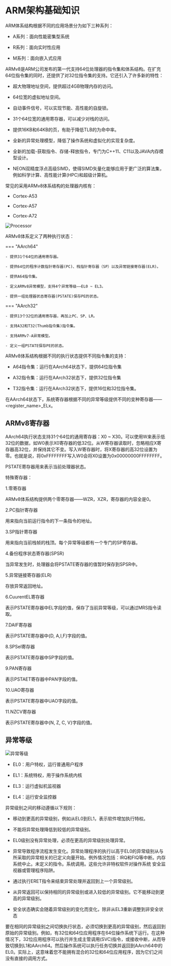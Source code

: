 # ARM架构基础知识

ARM体系结构根据不同的应用场景分为如下三种系列：

- A系列：面向性能密集型系统

- R系列：面向实时性应用

- M系列：面向嵌入式应用

ARMv8是ARM公司发布的第一代支持64位处理器的指令集和体系结构。在扩充64位指令集的同时，还提供了对32位指令集的支持。它还引入了许多新的特性：

- 超大物理地址空间，提供超过4GB物理内存的访问。

- 64位宽的虚拟地址空间。

- 自动事件信号，可以实现节能、高性能的自旋锁。

- 31个64位宽的通用寄存器，可以减少对栈的访问。

- 提供16KB和64KB的页，有助于降低TLB的为命中率。

- 全新的异常处理模型，降低了操作系统和虚拟化的实现复杂度。

- 全新的加载-获取指令、存储-释放指令，专门为C++11、C11以及JAVA内存模型设计。

- NEON双精度浮点高级SIMD，使得SIMD矢量化能够应用于更广泛的算法集，例如科学计算、高性能计算(HPC)和超级计算机。

常见的采用ARMv8体系结构的处理器内核有：

- Cortex-A53

- Cortex-A57

- Cortex-A72

![Processor](../images/arm/processor.png)

ARMv8体系定义了两种执行状态：

=== "AArch64"

    - 提供31个64位的通用寄存器。

    - 提供64位的程序计数指针寄存器(PC)、栈指针寄存器（SP）以及异常链接寄存器(ELR)。
    
    - 提供A64指令集。

    - 定义ARMv8异常模型，支持4个异常等级——EL0 ~ EL3。
    
    - 提供一组处理器状态寄存器(PSTATE)保存PE的状态。

=== "AArch32"

    - 提供13个32位的通用寄存器，再加上PC、SP、LR。
    
    - 支持A32和T32(Thumb指令集)指令集。

    - 支持ARMv7-A异常模型。

    - 定义一组PSTATE保存PE的状态。

ARMv8体系结构根据不同的执行状态提供不同指令集的支持：

- A64指令集：运行在AArch64状态下，提供64位指令集

- A32指令集：运行在AArch32状态下，提供32位指令集

- T32指令集：运行在AArch32状态下，提供16位和32位指令集。

在AArch64状态下，系统寄存器根据不同的异常等级提供不同的变种寄存器——<register_name\>_ELx。

## ARMv8寄存器

AArch64执行状态支持31个64位的通用寄存器：X0 ~ X30。可以使用W来表示低32位的数据，如W0表示X0寄存器的低32位。从W寄存器读取时，忽略相应X寄存器高32位，并保持其它不变。写入W寄存器时，将X寄存器的高32位设置为零。也就是说，将0xFFFFFFFF写入W0会将X0设置为0x00000000FFFFFFFF。

PSTATE寄存器用来表示当前处理器状态。

特殊寄存器：

1.零寄存器

ARMv8体系结构提供两个零寄存器——WZR，XZR，寄存器的内容全是0。

2.PC指针寄存器

用来指向当前运行指令的下一条指令的地址。

3.SP指针寄存器

用来指向当前栈帧的栈顶。每个异常等级都有一个专门的SP寄存器。

4.备份程序状态寄存器(SPSR)

当异常发生时，处理器会将PSTATE寄存器的值暂时保存到SPSR中。

5.异常链接寄存器(ELR)

存放异常返回地址。

6.CuurentEL寄存器

表示PSTATE寄存器中EL字段的值，保存了当前异常等级，可以通过MRS指令读取。

7.DAIF寄存器

表示PSTATE寄存器中{D, A,I,F}字段的值。

8.SPSel寄存器

表示PSTATE寄存器中SP字段的值。

9.PAN寄存器

表示PSTAET寄存器中PAN字段的值。

10.UAO寄存器

表示PSTATE寄存器中UAO字段的值。

11.NZCV寄存器

表示PSTATE寄存器中{N, Z, C, V}字段的值。


## 异常等级

![异常等级](../images/arm/exception_level.webp)

- EL0：用户特权，运行普通用户程序

- EL1：系统特权，用于操作系统内核

- EL3：运行虚拟机监视器
  
- EL4：运行安全监控器

异常级别之间的移动遵循以下规则：

- 移动到更高的异常级别，例如从EL0到EL1，表示软件增加执行特权。

- 不能将异常处理降低到较低的异常级别。

- EL0级别没有异常处理，必须在更高的异常级别处理异常。

- 异常导致程序流程发生变化。异常处理程序的执行以高于EL0的异常级别从与所采取的异常相关的已定义向量开始。例外情况包括：IRQ和FIQ等中断。内存系统中止。未定义的指令。系统调用。这些允许非特权软件对操作系统 安全监视器或管理程序陷阱。

- 通过执行ERET指令来结束异常处理并返回到上一个异常级别。

- 从异常返回可以保持相同的异常级别或进入较低的异常级别。它不能移动到更高的异常级别。

- 安全状态确实会随着异常级别的变化而变化，除非从EL3重新调整到非安全状态

要在相同的异常级别之间切换执行状态，必须切换到更高的异常级别，然后返回到原始的异常级别。例如，有32位和64位应用程序在64位操作系统下运行。在这种情况下，32位应用程序可以执行并生成主管调用(SVC)指令，或接收中断，从而导致切换到L1和AArch64。然后操作系统可以执行任务切换并返回到AArch64中的EL0。实际上，这意味着您不能拥有混合的32位和64位应用程序，因为它们之间没有直接的调用方式。
